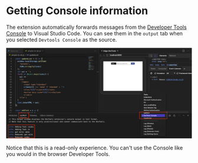 # Getting Console information

The extension automatically forwards messages from the [Developer Tools Console](https://docs.microsoft.com/en-us/microsoft-edge/devtools-guide-chromium/console/) to Visual Studio Code. You can see them in the `output` tab when you selected `Devtools Console` as the source.

![CSS links in the elements tab and](/img/console-output.png)

Notice that this is a read-only experience. You can't use the Console like you would in the browser Developer Tools.
